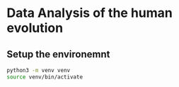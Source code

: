 # Data Analysis of the human evolution

## Setup the environemnt
```bash
python3 -m venv venv
source venv/bin/activate
```